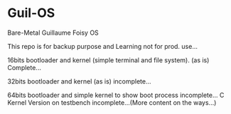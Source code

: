 # Guil-OS
 Bare-Metal Guillaume Foisy OS
 
 This repo is for backup purpose and Learning not for prod. use...
 
 16bits bootloader and kernel (simple terminal and file system).  (as is) Complete...

 32bits  bootloader and kernel (as is) incomplete...

 64bits bootloader and simple kernel to show boot process incomplete...  C Kernel Version on testbench incomplete...(More content on the ways...)
